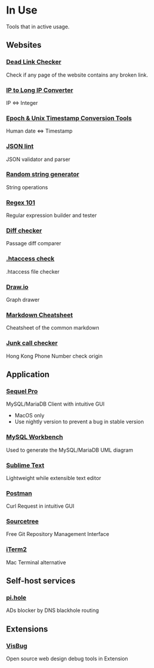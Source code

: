 # In Use

Tools that in active usage.


## Websites

### [Dead Link Checker](https://www.deadlinkchecker.com/website-dead-link-checker.asp)
Check if any page of the website contains any broken link.

### [IP to Long IP Converter](https://www.smartconversion.com/unit_conversion/IP_Address_Converter.aspx)
IP <=> Integer

### [Epoch & Unix Timestamp Conversion Tools](https://www.epochconverter.com/)
Human date <=> Timestamp

### [JSON lint](https://jsonlint.com/)
JSON validator and parser

### [Random string generator](http://www.unit-conversion.info/texttools/random-string-generator/)
String operations

### [Regex 101](https://regex101.com/)
Regular expression builder and tester

### [Diff checker](https://www.diffchecker.com/)
Passage diff comparer

### [.htaccess check](http://www.htaccesscheck.com/index.html)
.htaccess file checker

### [Draw.io](https://www.draw.io/)
Graph drawer

### [Markdown Cheatsheet](https://github.com/adam-p/markdown-here/wiki/Markdown-Cheatsheet)
Cheatsheet of the common markdown

### [Junk call checker](https://hkjunkcall.com/)
Hong Kong Phone Number check origin

## Application

### [Sequel Pro](https://sequelpro.com)
MySQL/MariaDB Client with intuitive GUI
- MacOS only
- Use nightly version to prevent a bug in stable version

### [MySQL Workbench](https://www.mysql.com/products/workbench)
Used to generate the MySQL/MariaDB UML diagram

### [Sublime Text](https://www.sublimetext.com/)
Lightweight while extensible text editor

### [Postman](https://www.getpostman.com)
Curl Request in intuitive GUI

### [Sourcetree](https://www.sourcetreeapp.com)
Free Git Repository Management Interface

### [iTerm2](https://iterm2.com)
Mac Terminal alternative


## Self-host services

### [pi.hole](https://pi-hole.net)
ADs blocker by DNS blackhole routing

## Extensions

### [VisBug](https://github.com/GoogleChromeLabs/ProjectVisBug)
Open source web design debug tools in Extension